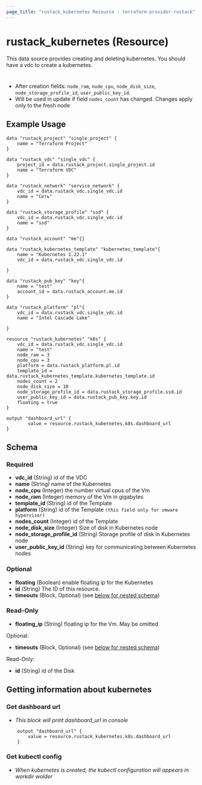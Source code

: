 ```yaml
---
page_title: "rustack_kubernetes Resource - terraform-provider-rustack"
---
```

# rustack_kubernetes (Resource)

This data source provides creating and deleting kubernetes. You should have a vdc to create a kubernetes.
#
- After creation fields: `node_ram`, `node_cpu`, `node_disk_size`, `node_storage_profile_id`, `user_public_key_id`. 
- Will be used in update if field `nodes_count` has changed. Changes apply only to the fresh node

## Example Usage

```hcl 
data "rustack_project" "single_project" {
    name = "Terraform Project"
}

data "rustack_vdc" "single_vdc" {
    project_id = data.rustack_project.single_project.id
    name = "Terraform VDC"
}

data "rustack_network" "service_network" {
    vdc_id = data.rustack_vdc.single_vdc.id
    name = "Сеть"
}

data "rustack_storage_profile" "ssd" {
    vdc_id = data.rustack_vdc.single_vdc.id
    name = "ssd"
}

data "rustack_account" "me"{}

data "rustack_kubernetes_template" "kubernetes_template"{
    name = "Kubernetes 1.22.1"
    vdc_id = data.rustack_vdc.single_vdc.id
    
}

data "rustack_pub_key" "key"{
    name = "test"
    account_id = data.rustack_account.me.id
}

data "rustack_platform" "pl"{
    vdc_id = data.rustack_vdc.single_vdc.id
    name = "Intel Cascade Lake"
    
}

resource "rustack_kubernetes" "k8s" {
    vdc_id = data.rustack_vdc.single_vdc.id
    name = "test"
    node_ram = 3
    node_cpu = 3
    platform = data.rustack_platform.pl.id
    template_id = data.rustack_kubernetes_template.kubernetes_template.id
    nodes_count = 2
    node_disk_size = 10
    node_storage_profile_id = data.rustack_storage_profile.ssd.id
    user_public_key_id = data.rustack_pub_key.key.id
    floating = true
}

output "dashboard_url" {
        value = resource.rustack_kubernetes.k8s.dashboard_url
}

```

## Schema

### Required

- **vdc_id** (String) id of the VDC
- **name** (String) name of the Kubernetes
- **node_cpu** (Integer) the number virtual cpus of the Vm
- **node_ram** (Integer) memory of the Vm in gigabytes
- **template_id** (String) id of the Template
- **platform** (String) id of the Template `(this field only for vmware hypervisor)`
- **nodes_count** (Integer) id of the Template
- **node_disk_size** (Integer) Size of disk in Kubernetes node
- **node_storage_profile_id** (String) Storage profile of disk in Kubernetes node
- **user_public_key_id** (String) key for communicating between Kubernetes nodes

### Optional

- **floating** (Boolean) enable floating ip for the Kubernetes
- **id** (String) The ID of this resource.
- **timeouts** (Block, Optional) (see [below for nested schema](#nestedblock--timeouts))


### Read-Only

- **floating_ip** (String) floating ip for the Vm. May be omitted

Optional:

- **timeouts** (Block, Optional) (see [below for nested schema](#nestedblock--timeouts))

Read-Only:

- **id** (String) id of the Disk

## Getting information about kubernetes

### Get dashboard url
- *This block will print dashboard_url in console*
```
    output "dashboard_url" {
        value = resource.rustack_kubernetes.k8s.dashboard_url
    }
```
### Get kubectl config
- *When kubernetes is created, the kubectl configuration will appears in workdir wolder*
